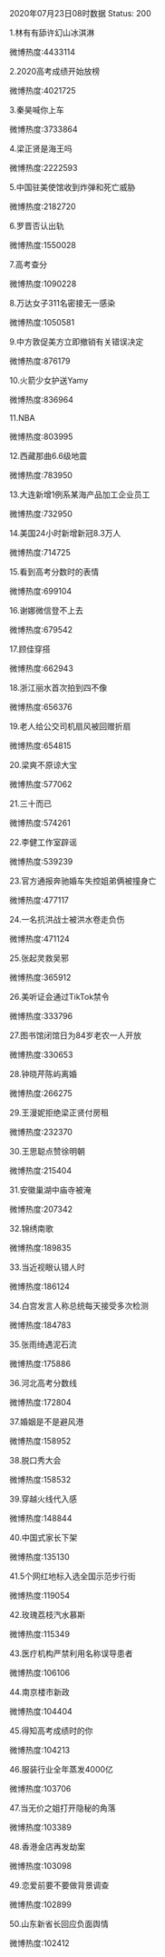 2020年07月23日08时数据
Status: 200

1.林有有舔许幻山冰淇淋

微博热度:4433114

2.2020高考成绩开始放榜

微博热度:4021725

3.秦昊喊你上车

微博热度:3733864

4.梁正贤是海王吗

微博热度:2222593

5.中国驻美使馆收到炸弹和死亡威胁

微博热度:2182720

6.罗晋否认出轨

微博热度:1550028

7.高考查分

微博热度:1090228

8.万达女子311名密接无一感染

微博热度:1050581

9.中方敦促美方立即撤销有关错误决定

微博热度:876179

10.火箭少女护送Yamy

微博热度:836964

11.NBA

微博热度:803995

12.西藏那曲6.6级地震

微博热度:783950

13.大连新增1例系某海产品加工企业员工

微博热度:732950

14.美国24小时新增新冠8.3万人

微博热度:714725

15.看到高考分数时的表情

微博热度:699104

16.谢娜微信登不上去

微博热度:679542

17.顾佳穿搭

微博热度:662943

18.浙江丽水首次拍到四不像

微博热度:656376

19.老人给公交司机扇风被回赠折扇

微博热度:654815

20.梁爽不原谅大宝

微博热度:577062

21.三十而已

微博热度:574261

22.李健工作室辟谣

微博热度:539239

23.官方通报奔驰婚车失控姐弟俩被撞身亡

微博热度:477117

24.一名抗洪战士被洪水卷走负伤

微博热度:471124

25.张起灵救吴邪

微博热度:365912

26.美听证会通过TikTok禁令

微博热度:333796

27.图书馆闭馆日为84岁老农一人开放

微博热度:330653

28.钟晓芹陈屿离婚

微博热度:266275

29.王漫妮拒绝梁正贤付房租

微博热度:232370

30.王思聪点赞徐明朝

微博热度:215404

31.安徽巢湖中庙寺被淹

微博热度:207342

32.锦绣南歌

微博热度:189835

33.当近视眼认错人时

微博热度:186124

34.白宫发言人称总统每天接受多次检测

微博热度:184783

35.张雨绮遇泥石流

微博热度:175886

36.河北高考分数线

微博热度:172804

37.婚姻是不是避风港

微博热度:158952

38.脱口秀大会

微博热度:158532

39.穿越火线代入感

微博热度:148844

40.中国式家长下架

微博热度:135130

41.5个网红地标入选全国示范步行街

微博热度:119054

42.玫瑰荔枝汽水慕斯

微博热度:115349

43.医疗机构严禁利用名称误导患者

微博热度:106106

44.南京楼市新政

微博热度:104404

45.得知高考成绩时的你

微博热度:104213

46.服装行业全年蒸发4000亿

微博热度:103706

47.当无价之姐打开隐秘的角落

微博热度:103389

48.香港金店再发劫案

微博热度:103098

49.恋爱前要不要做背景调查

微博热度:102899

50.山东新省长回应负面舆情

微博热度:102412

